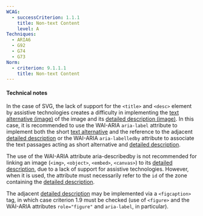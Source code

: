 ```yaml
---
WCAG:
  - successCriterion: 1.1.1
    title: Non-text Content
    level: A
Techniques:
  - ARIA6
  - G92
  - G74
  - G73
Norm:
  - criterion: 9.1.1.1
    title: Non-text Content
---
```


#### Technical notes

In the case of SVG, the lack of support for the `<title>` and `<desc>` element by assistive technologies creates a difficulty in implementing the [text alternative (image)](#alternative-text-image) of the image and its [detailed description (image)](#description-size-image). In this case, it is recommended to use the WAI-ARIA `aria-label` attribute to implement both the short [text alternative](#alternative-textual-image) and the reference to the adjacent [detailed description](#description-size-image) or the WAI-ARIA `aria-labelledby` attribute to associate the text passages acting as short alternative and [detailed description](#description-size-image).

The use of the WAI-ARIA attribute aria-describedby is not recommended for linking an image (`<img>`, `<object>`, `<embed>`, `<canvas>`) to its [detailed description](#description-detail-image), due to a lack of support for assistive technologies. However, when it is used, the attribute must necessarily refer to the `id` of the zone containing the [detailed description](#description-detaillee-image).

The adjacent [detailed description](#description-size-image) may be implemented via a `<figcaption>` tag, in which case criterion 1.9 must be checked (use of `<figure>` and the WAI-ARIA attributes `role="figure"` and `aria-label`, in particular).